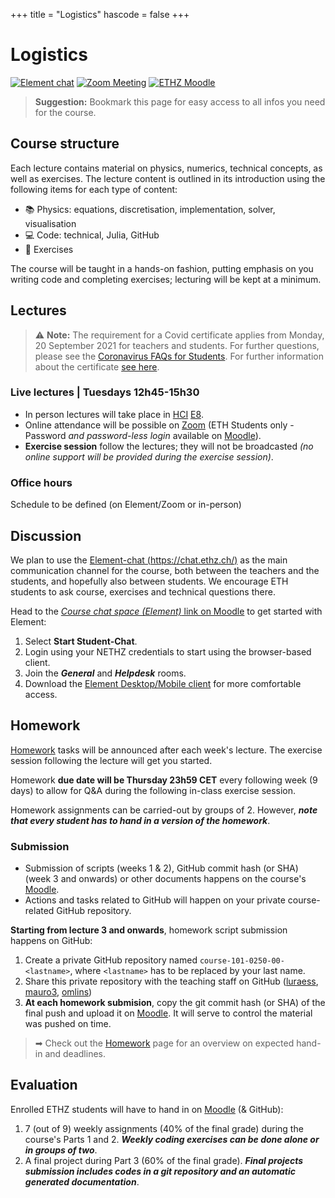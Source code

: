 +++
title = "Logistics"
hascode = false
+++

# Logistics

[![Element chat](/assets/element_chat.svg#badge)](https://chat.ethz.ch)
[![Zoom Meeting](/assets/zoom_logo.svg#badge)](https://ethz.zoom.us/j/61047225026)
[![ETHZ Moodle](/assets/moodle.png#badge)](https://moodle-app2.let.ethz.ch/course/view.php?id=15755)

> **Suggestion:** Bookmark this page for easy access to all infos you need for the course.

## Course structure

Each lecture contains material on physics, numerics, technical concepts, as well as exercises. The lecture content is outlined in its introduction using the following items for each type of content:
- :books: Physics: equations, discretisation, implementation, solver, visualisation
- :computer: Code: technical, Julia, GitHub
- :construction: Exercises

The course will be taught in a hands-on fashion, putting emphasis on you writing code and completing exercises; lecturing will be kept at a minimum.

## Lectures

> ⚠️ **Note:** The requirement for a Covid certificate applies from Monday, 20 September 2021 for teachers and students. For further questions, please see the [Coronavirus FAQs for Students](https://ethz.ch/services/en/news-and-events/coronavirus/students.html). For further information about the certificate [see here](https://ethz.ch/services/de/news-und-veranstaltungen/intern-aktuell/archiv/2021/09/die-eth-regeln-zur-zertifikatspflicht.html).

### Live lectures | Tuesdays 12h45-15h30
- In person lectures will take place in [HCI](http://www.mapsearch.ethz.ch/map/mapSearchPre.do?gebaeudeMap=HCI&geschossMap=E&raumMap=8&farbcode=c010&lang=en) [E8](http://www.rauminfo.ethz.ch/Rauminfo/grundrissplan.gif?gebaeude=HCI&geschoss=E&raumNr=8&lang=en).
- Online attendance will be possible on [Zoom](https://ethz.zoom.us/j/61047225026) (ETH Students only - Password _and password-less login_ available on [Moodle](https://moodle-app2.let.ethz.ch/course/view.php?id=15755)).
- **Exercise session** follow the lectures; they will not be broadcasted _(no online support will be provided during the exercise session)_.

### Office hours 
Schedule to be defined (on Element/Zoom or in-person)

## Discussion
We plan to use the [Element-chat (https://chat.ethz.ch/)](https://chat.ethz.ch/) as the main communication channel for the course, both between the teachers and the students, and hopefully also between students. We encourage ETH students to ask course, exercises and technical questions there.

Head to the [_Course chat space (Element)_ link on Moodle](https://moodle-app2.let.ethz.ch/mod/url/view.php?id=632283) to get started with Element:
1. Select **Start Student-Chat**.
2. Login using your NETHZ credentials to start using the browser-based client.
3. Join the **_General_** and **_Helpdesk_** rooms.
4. Download the [Element Desktop/Mobile client](https://element.io/) for more comfortable access.

## Homework
[Homework](/homework) tasks will be announced after each week's lecture. The exercise session following the lecture will get you started.

Homework **due date will be Thursday 23h59 CET** every following week (9 days) to allow for Q&A during the following in-class exercise session.

Homework assignments can be carried-out by groups of 2. However, **_note that every student has to hand in a version of the homework_**.

### Submission
- Submission of scripts (weeks 1 & 2), GitHub commit hash (or SHA) (week 3 and onwards) or other documents happens on the course's [Moodle](https://moodle-app2.let.ethz.ch/course/view.php?id=15755).
- Actions and tasks related to GitHub will happen on your private course-related GitHub repository.

**Starting from lecture 3 and onwards**, homework script submission happens on GitHub:
1. Create a private GitHub repository named `course-101-0250-00-<lastname>`, where `<lastname>` has to be replaced by your last name.
2. Share this private repository with the teaching staff on GitHub ([luraess](https://github.com/luraess), [mauro3](https://github.com/mauro3), [omlins](https://github.com/omlins))
3. **At each homework submision**, copy the git commit hash (or SHA) of the final push and upload it on [Moodle](https://moodle-app2.let.ethz.ch/course/view.php?id=15755). It will serve to control the material was pushed on time.

> ➡ Check out the [Homework](/homework) page for an overview on expected hand-in and deadlines.

## Evaluation
Enrolled ETHZ students will have to hand in on [Moodle](https://moodle-app2.let.ethz.ch/course/view.php?id=15755) (& GitHub):
1. 7 (out of 9) weekly assignments (40% of the final grade) during the course's Parts 1 and 2. _**Weekly coding exercises can be done alone or in groups of two**_.
2. A final project during Part 3 (60% of the final grade). _**Final projects submission includes codes in a git repository and an automatic generated documentation**_.
